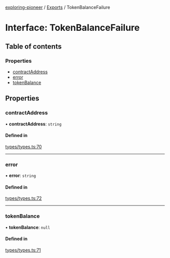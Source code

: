 [exploring-pioneer](../README.md) / [Exports](../modules.md) / TokenBalanceFailure

# Interface: TokenBalanceFailure

## Table of contents

### Properties

- [contractAddress](TokenBalanceFailure.md#contractaddress)
- [error](TokenBalanceFailure.md#error)
- [tokenBalance](TokenBalanceFailure.md#tokenbalance)

## Properties

### contractAddress

• **contractAddress**: `string`

#### Defined in

[types/types.ts:70](https://github.com/alchemyplatform/exploring-pioneer/blob/7c86334/src/types/types.ts#L70)

___

### error

• **error**: `string`

#### Defined in

[types/types.ts:72](https://github.com/alchemyplatform/exploring-pioneer/blob/7c86334/src/types/types.ts#L72)

___

### tokenBalance

• **tokenBalance**: ``null``

#### Defined in

[types/types.ts:71](https://github.com/alchemyplatform/exploring-pioneer/blob/7c86334/src/types/types.ts#L71)
